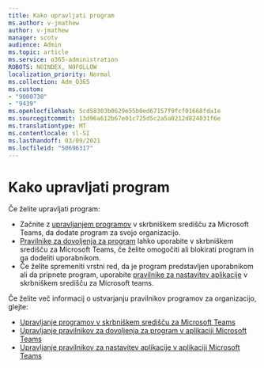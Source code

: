 ```yaml
---
title: Kako upravljati program
ms.author: v-jmathew
author: v-jmathew
manager: scotv
audience: Admin
ms.topic: article
ms.service: o365-administration
ROBOTS: NOINDEX, NOFOLLOW
localization_priority: Normal
ms.collection: Adm_O365
ms.custom:
- "9000730"
- "9439"
ms.openlocfilehash: 5cd58303b0629e55b0ed67157f9fcf01668fda1e
ms.sourcegitcommit: 13d96a612b67e01c725d5c2a5a0212d824031f6e
ms.translationtype: MT
ms.contentlocale: sl-SI
ms.lasthandoff: 03/09/2021
ms.locfileid: "50696317"
---
```

# <a name="how-to-manage-an-app"></a>Kako upravljati program

Če želite upravljati program:

- Začnite z [upravljanjem programov](https://admin.teams.microsoft.com/policies/manage-apps) v skrbniškem središču za Microsoft Teams, da dodate program za svojo organizacijo.
- [Pravilnike za dovoljenja za program](https://admin.teams.microsoft.com/policies/app-permission) lahko uporabite v skrbniškem središču za Microsoft Teams, če želite omogočiti ali blokirati program in ga dodeliti uporabnikom.
- Če želite spremeniti vrstni red, da je program predstavljen uporabnikom ali da pripnete program, uporabite [pravilnike za nastavitev aplikacije](https://admin.teams.microsoft.com/policies/app-setup) v skrbniškem središču za Microsoft teams.

Če želite več informacij o ustvarjanju pravilnikov programov za organizacijo, glejte:

- [Upravljanje programov v skrbniškem središču za Microsoft Teams](https://docs.microsoft.com/MicrosoftTeams/manage-apps)
- [Upravljanje pravilnikov za dovoljenja za program v aplikaciji Microsoft Teams](https://docs.microsoft.com/microsoftteams/teams-app-permission-policies)
- [Upravljanje pravilnikov za nastavitev aplikacije v aplikaciji Microsoft Teams](https://docs.microsoft.com/microsoftteams/teams-app-setup-policies)
